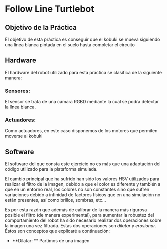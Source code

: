 # Follow Line Turtlebot

## Objetivo de la Práctica
El objetivo de esta práctica es conseguir que el kobuki se mueva siguiendo una línea blanca pintada en el suelo hasta completar el circuito

## Hardware

El hardware del robot utilizado para esta práctica se clasifica de la siguiente manera:

### Sensores:

El sensor se trata de una cámara RGBD mediante la cual se podŕa detectar la línea blanca.

### Actuadores:

Como actuadores, en este caso disponemos de los motores que permiten moverse al kobuki

## Software

El software del que consta este ejercicio no es más que una adaptación del código utilizado para la plataforma simulada.

El cambio principal que ha sufrido han sido los valores HSV utilizados para realizar el filtro de la imagen, debido a que el
color es diferente y también a que en un entorno real, los colores no son constantes sino que sufren variaciones debido a infinidad de factores físicos que en una simulación no están presentes, así como brillos, sombras, etc...

Es por esta razón que además de calibrar de la manera más rigurosa posible el filtro (de manera experimental), para aumentar la robustez del comportamiento del robot ha sido necesario realizar dos operaciones sobre la imagen una vez filtrada. Estas dos operaciones son *dilatar* y *erosionar*. Éstos son conceptos que explicaré a continuación:

* **Dilatar: ** Partimos de una imagen 
